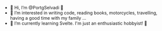 - 👋 Hi, I’m @PortgSelvadi 🐷
- 👀 I’m interested in writing code, reading books, motorcycles, travelling, having a good time with my family ...
- 🌱 I’m currently learning Svelte. I'm just an enthusiastic hobbyist! 🥸

<!---
SignurGian/SignurGian is a ✨ special ✨ repository because its `README.md` (this file) appears on your GitHub profile.
You can click the Preview link to take a look at your changes.
--->
